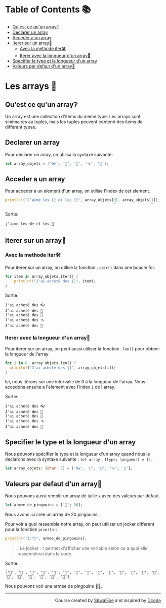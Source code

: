 # Table of Contents 📚
- [Qu'est ce qu'un array❔](#quest-ce-quun-array)
- [Declarer un array](#declarer-un-array)
- [Acceder a un array](#acceder-a-un-array)
- [Iterer sur un array🔁](#iterer-sur-un-array)
  - [Avec la methode iter🛠️](#avec-la-methode-iter️)
  - [Iterer avec la longueur d'un array🔢](#iterer-avec-la-longueur-dun-array)
- [Specifier le type et la longueur d'un array](#specifier-le-type-et-la-longueur-dun-array)
- [Valeurs par defaut d'un array🐧](#valeurs-par-defaut-dun-array)

# Les arrays 📜
## Qu'est ce qu'un array❔
Un array est une collection d'items du meme type. Les arrays sont simimaires au tuples, mais les tuples peuvent contenir des items de different types.
## Declarer un array 
Pour déclarer un array, on utilisa la syntaxe suivante:
```rust 
let array_objets = ['👓', '👕', '🧽', '🩴', '🧲'];
```

## Acceder a un array
Pour acceder a un element d'un array, on utilise l'index de cet element.
```rust
println!("J'aime les {} et les {}", array_objets[0], array_objets[1]);
                                                 ^                ^
```
Sortie: 
```
j'aime les 👓 et les 👕
```

## Iterer sur un array🔁
### Avec la methode iter🛠️
Pour iterer sur un array, on utilise la fonction `.iter()` dans une boucle for.
```rust
for item in array_objets.iter() {
    println!("J'ai acheté des {}", item);
}
```
Sortie: 
```
J'ai acheté des 👓
J'ai acheté des 👕
J'ai acheté des 🧽
J'ai acheté des 🩴
J'ai acheté des 🧲
```
### Iterer avec la longueur d'un array🔢
Pour iterer sur un array, on peut aussi utiliser la fonction `.len()` pour obtenir la longueur de l'array 
```rust
for i in 0..array_objets.len() {
  println!("J'ai acheté des {}", array_objets[i]);
}
```
Ici, nous itérons sur une intervalle de 0 à la longueur de l'array.
Nous accedons ensuite a l'element avec l'index `i` de l'array.

Sortie: 
``` 
J'ai acheté des 👓
J'ai acheté des 👕
J'ai acheté des 🧽
J'ai acheté des 🩴
J'ai acheté des 🧲
```

## Specifier le type et la longueur d'un array
Nous pouvons spécifier le type et la longueur d'un array quand nous le declarons avec la syntaxe suivente : `let array: [type; longueur] = [];`
```rust
let array_objets: [char; 5] = ['👓', '👕', '🧽', '🩴', '🧲'];
```
## Valeurs par defaut d'un array🐧
Nous pouvons aussi remplir un array de taille `x` avec des valeurs par defaut.
```rust
let armee_de_pingouins = ['🐧'; 20];
```
Nous avons ici créé un array de 20 pingouins.

Pour voir a quoi ressemble notre array, on peut utiliser un jocker different pour la fonction `println!`: 
```rust
println!("{:?}", armee_de_pingouins);
```
> ℹ️ Le jocker `:?` permet d'afficher une variable selon ce a quoi elle ressemblerai dans le code.

Sortie:
```
['🐧', '🐧', '🐧', '🐧', '🐧', '🐧', '🐧', '🐧', '🐧', '🐧', '🐧', '🐧', '🐧', '🐧', '🐧', '🐧', '🐧', '🐧', '🐧', '🐧']
```
Nous pouvons voir une armée de pingouins 🔫🐧.
 
<!--
---

<p align="right"><a href="https://github.com/SkwalExe/learn-rust/tree/main/course/pass-by-reference">Next Section ⏭️</a></p>
-->

---

<p align="right">Course created by <a href="https://github.com/SkwalExe/" target="_blank">SkwalExe</a> and inspired by <a href="https://www.youtube.com/watch?v=vOMJlQ5B-M0&list=PLVvjrrRCBy2JSHf9tGxGKJ-bYAN_uDCUL" target="_blank">Dcode</a></p>
